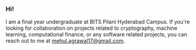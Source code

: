 ### Hi!

I am a final year undergraduate at BITS Pilani Hyderabad Campus. If you're looking for collaboration on projects related to cryptography, machine learning, computational finance, or any software related projects, you can reach out to me at [mehul.agrawal17@gmail.com](mailto:mehul.agrawal17@gmail.com).

<!--
**mehulagrawal/mehulagrawal** is a ✨ _special_ ✨ repository because its `README.md` (this file) appears on your GitHub profile.

Here are some ideas to get you started:

- 🔭 I’m currently working on ...
- 🌱 I’m currently learning ...
- 👯 I’m looking to collaborate on ...
- 🤔 I’m looking for help with ...
- 💬 Ask me about ...
- 📫 How to reach me: ...
- 😄 Pronouns: ...
- ⚡ Fun fact: ...
-->
